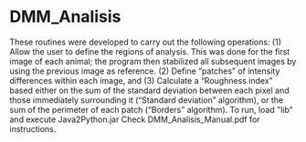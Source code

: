 # DMM_Analisis
These routines were developed to carry out the following operations:   (1) Allow the user to define the regions of analysis. This was done for the first image of each animal; the program then stabilized all subsequent images by using the previous image as reference.  (2) Define “patches” of intensity differences within each image, and   (3) Calculate a “Roughness index” based either on the sum of the standard deviation between each pixel and those immediately surrounding it (“Standard deviation” algorithm), or the sum of the perimeter of each patch (“Borders” algorithm).  To run, load "lib" and execute Java2Python.jar   Check DMM_Analisis_Manual.pdf for instructions.
